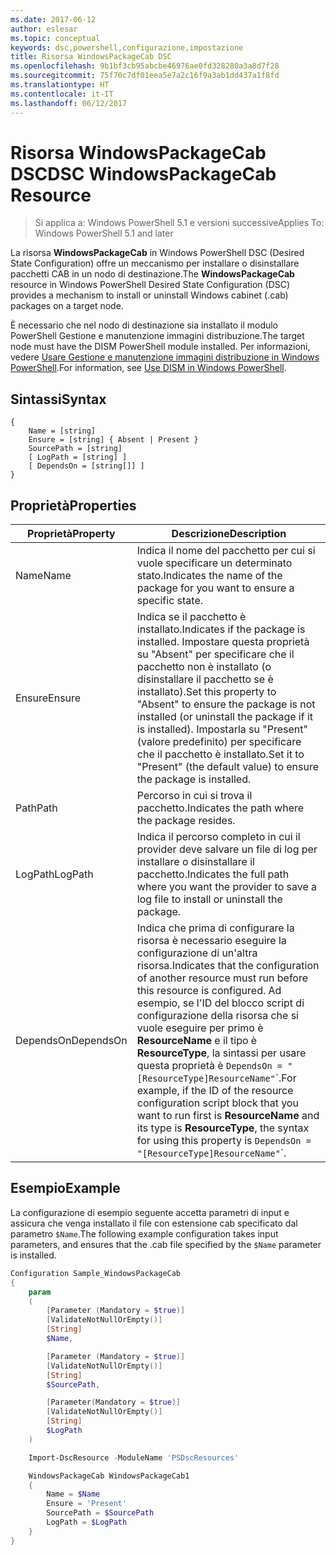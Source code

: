```yaml
---
ms.date: 2017-06-12
author: eslesar
ms.topic: conceptual
keywords: dsc,powershell,configurazione,impostazione
title: Risorsa WindowsPackageCab DSC
ms.openlocfilehash: 9b1bf3cb95abcbe46976ae0fd328280a3a8d7f28
ms.sourcegitcommit: 75f70c7df01eea5e7a2c16f9a3ab1dd437a1f8fd
ms.translationtype: HT
ms.contentlocale: it-IT
ms.lasthandoff: 06/12/2017
---
```

# <a name="dsc-windowspackagecab-resource"></a><span data-ttu-id="d7fa9-103">Risorsa WindowsPackageCab DSC</span><span class="sxs-lookup"><span data-stu-id="d7fa9-103">DSC WindowsPackageCab Resource</span></span>

> <span data-ttu-id="d7fa9-104">Si applica a: Windows PowerShell 5.1 e versioni successive</span><span class="sxs-lookup"><span data-stu-id="d7fa9-104">Applies To: Windows PowerShell 5.1 and later</span></span>

<span data-ttu-id="d7fa9-105">La risorsa **WindowsPackageCab** in Windows PowerShell DSC (Desired State Configuration) offre un meccanismo per installare o disinstallare pacchetti CAB in un nodo di destinazione.</span><span class="sxs-lookup"><span data-stu-id="d7fa9-105">The **WindowsPackageCab** resource in Windows PowerShell Desired State Configuration (DSC) provides a mechanism to install or uninstall Windows cabinet (.cab) packages on a target node.</span></span>

<span data-ttu-id="d7fa9-106">È necessario che nel nodo di destinazione sia installato il modulo PowerShell Gestione e manutenzione immagini distribuzione.</span><span class="sxs-lookup"><span data-stu-id="d7fa9-106">The target node must have the DISM PowerShell module installed.</span></span> <span data-ttu-id="d7fa9-107">Per informazioni, vedere [Usare Gestione e manutenzione immagini distribuzione in Windows PowerShell](https://msdn.microsoft.com/en-us/windows/hardware/commercialize/manufacture/desktop/use-dism-in-windows-powershell-s14).</span><span class="sxs-lookup"><span data-stu-id="d7fa9-107">For information, see [Use DISM in Windows PowerShell](https://msdn.microsoft.com/en-us/windows/hardware/commercialize/manufacture/desktop/use-dism-in-windows-powershell-s14).</span></span> 


## <a name="syntax"></a><span data-ttu-id="d7fa9-108">Sintassi</span><span class="sxs-lookup"><span data-stu-id="d7fa9-108">Syntax</span></span>

```
{
    Name = [string]
    Ensure = [string] { Absent | Present }
    SourcePath = [string]
    [ LogPath = [string] ]
    [ DependsOn = [string[]] ]
}
```

## <a name="properties"></a><span data-ttu-id="d7fa9-109">Proprietà</span><span class="sxs-lookup"><span data-stu-id="d7fa9-109">Properties</span></span>

|  <span data-ttu-id="d7fa9-110">Proprietà</span><span class="sxs-lookup"><span data-stu-id="d7fa9-110">Property</span></span>  |  <span data-ttu-id="d7fa9-111">Descrizione</span><span class="sxs-lookup"><span data-stu-id="d7fa9-111">Description</span></span>   | 
|---|---| 
| <span data-ttu-id="d7fa9-112">Name</span><span class="sxs-lookup"><span data-stu-id="d7fa9-112">Name</span></span>| <span data-ttu-id="d7fa9-113">Indica il nome del pacchetto per cui si vuole specificare un determinato stato.</span><span class="sxs-lookup"><span data-stu-id="d7fa9-113">Indicates the name of the package for you want to ensure a specific state.</span></span>| 
| <span data-ttu-id="d7fa9-114">Ensure</span><span class="sxs-lookup"><span data-stu-id="d7fa9-114">Ensure</span></span>| <span data-ttu-id="d7fa9-115">Indica se il pacchetto è installato.</span><span class="sxs-lookup"><span data-stu-id="d7fa9-115">Indicates if the package is installed.</span></span> <span data-ttu-id="d7fa9-116">Impostare questa proprietà su "Absent" per specificare che il pacchetto non è installato (o disinstallare il pacchetto se è installato).</span><span class="sxs-lookup"><span data-stu-id="d7fa9-116">Set this property to "Absent" to ensure the package is not installed (or uninstall the package if it is installed).</span></span> <span data-ttu-id="d7fa9-117">Impostarla su "Present" (valore predefinito) per specificare che il pacchetto è installato.</span><span class="sxs-lookup"><span data-stu-id="d7fa9-117">Set it to "Present" (the default value) to ensure the package is installed.</span></span>|
| <span data-ttu-id="d7fa9-118">Path</span><span class="sxs-lookup"><span data-stu-id="d7fa9-118">Path</span></span>| <span data-ttu-id="d7fa9-119">Percorso in cui si trova il pacchetto.</span><span class="sxs-lookup"><span data-stu-id="d7fa9-119">Indicates the path where the package resides.</span></span>| 
| <span data-ttu-id="d7fa9-120">LogPath</span><span class="sxs-lookup"><span data-stu-id="d7fa9-120">LogPath</span></span>| <span data-ttu-id="d7fa9-121">Indica il percorso completo in cui il provider deve salvare un file di log per installare o disinstallare il pacchetto.</span><span class="sxs-lookup"><span data-stu-id="d7fa9-121">Indicates the full path where you want the provider to save a log file to install or uninstall the package.</span></span>| 
| <span data-ttu-id="d7fa9-122">DependsOn</span><span class="sxs-lookup"><span data-stu-id="d7fa9-122">DependsOn</span></span> | <span data-ttu-id="d7fa9-123">Indica che prima di configurare la risorsa è necessario eseguire la configurazione di un'altra risorsa.</span><span class="sxs-lookup"><span data-stu-id="d7fa9-123">Indicates that the configuration of another resource must run before this resource is configured.</span></span> <span data-ttu-id="d7fa9-124">Ad esempio, se l'ID del blocco script di configurazione della risorsa che si vuole eseguire per primo è **ResourceName** e il tipo è **ResourceType**, la sintassi per usare questa proprietà è `DependsOn = "[ResourceType]ResourceName"`\`.</span><span class="sxs-lookup"><span data-stu-id="d7fa9-124">For example, if the ID of the resource configuration script block that you want to run first is **ResourceName** and its type is **ResourceType**, the syntax for using this property is `DependsOn = "[ResourceType]ResourceName"`\`.</span></span>| 

## <a name="example"></a><span data-ttu-id="d7fa9-125">Esempio</span><span class="sxs-lookup"><span data-stu-id="d7fa9-125">Example</span></span>

<span data-ttu-id="d7fa9-126">La configurazione di esempio seguente accetta parametri di input e assicura che venga installato il file con estensione cab specificato dal parametro `$Name`.</span><span class="sxs-lookup"><span data-stu-id="d7fa9-126">The following example configuration takes input parameters, and ensures that the .cab file specified by the `$Name` parameter is installed.</span></span>

```powershell
Configuration Sample_WindowsPackageCab
{
    param
    (
        [Parameter (Mandatory = $true)]
        [ValidateNotNullOrEmpty()]
        [String]
        $Name,

        [Parameter (Mandatory = $true)]
        [ValidateNotNullOrEmpty()]
        [String]
        $SourcePath,

        [Parameter(Mandatory = $true)]
        [ValidateNotNullOrEmpty()]
        [String]
        $LogPath
    )

    Import-DscResource -ModuleName 'PSDscResources'

    WindowsPackageCab WindowsPackageCab1
    {
        Name = $Name
        Ensure = 'Present'
        SourcePath = $SourcePath
        LogPath = $LogPath
    }
}
```

